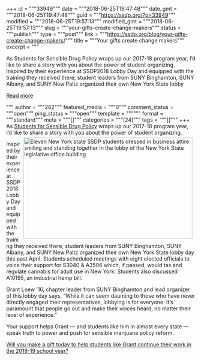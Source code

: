 +++
id = """33949"""
date = """2018-06-25T19:47:48"""
date_gmt = """2018-06-25T19:47:48"""
guid = """https://ssdp.org/?p=33949"""
modified = """2018-06-25T19:57:13"""
modified_gmt = """2018-06-25T19:57:13"""
slug = """your-gifts-create-change-makers"""
status = """publish"""
type = """post"""
link = """https://ssdp.org/blog/your-gifts-create-change-makers/"""
title = """Your gifts create change makers"""
excerpt = """<p>As Students for Sensible Drug Policy wraps up our 2017-18 program year, I’d like to share a story with you about the power of student organizing. Inspired by their experience at SSDP2018 Lobby Day and equipped with the training they received there, student leaders from SUNY Binghamton, SUNY Albany, and SUNY New Paltz organized their own New York State lobby</p>
<div class="h10"></div>
<p><a class="more-link2 flat" href="https://ssdp.org/blog/your-gifts-create-change-makers/">Read more</a></p>
"""
author = """262"""
featured_media = """0"""
comment_status = """open"""
ping_status = """open"""
template = """"""
format = """standard"""
meta = """[]"""
categories = """[24]"""
tags = """[]"""
+++
<span style="font-weight: 400;">As <a href="https://ssdp.org">Students for Sensible Drug Policy</a> wraps up our 2017-18 program year, I’d like to share a story with you about the power of student organizing.</span>

<img style="float: right; margin: 5px 8px 5px 8px;" src="https://ssdp.org/wp-content/uploads/2018/06/NY-Lobby-Day-2018.jpg" alt="Eleven New York state SSDP students dressed in business attire smiling and standing together in the lobby of the New York State legislative office building" width="450" height="270" />

<span style="font-weight: 400;">Inspired by their experience at SSDP2018 Lobby Day and equipped with the training they received there, student leaders from SUNY Binghamton, SUNY Albany, and SUNY New Paltz organized their own New York State lobby day this past April. Students scheduled meetings with eight elected officials to voice their support for S3040 &amp; A3506 which, if passed, would tax and regulate cannabis for adult use in New York. Students also discussed A10195, an industrial hemp bill.  </span>

<span style="font-weight: 400;">Grant Loew &#8217;16, chapter leader from SUNY Binghamton and lead organizer of this lobby day says, “While it can seem daunting to those who have never directly engaged their representatives, lobbying is for everyone. It&#8217;s paramount that people go out and make their voices heard, no matter their level of experience.” </span>

<span style="font-weight: 400;">Your support helps Grant &#8212; and students like him in almost every state &#8212; speak truth to power and push for sensible marijuana policy reform. </span>

<a href="https://ssdp.org/donate"><span style="font-weight: 400;">Will you make a gift today to help students like Grant continue their work in the 2018-19 school year?</span></a>
